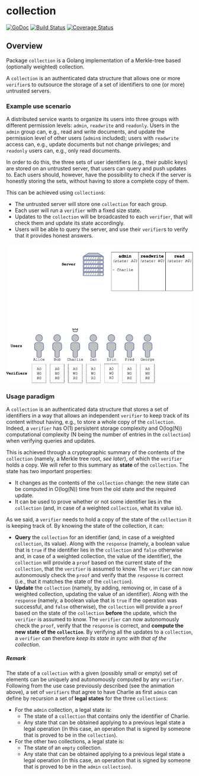 # collection
[![GoDoc](https://img.shields.io/badge/godoc-reference-blue.svg)](http://godoc.org/github.com/dedis/student_17_collections/collection) [![Build Status](https://travis-ci.org/dedis/student_17_collections.svg?branch=develop)](https://travis-ci.org/dedis/student_17_collections) [![Coverage Status](https://coveralls.io/repos/github/dedis/student_17_collections/badge.svg?branch=develop)](https://coveralls.io/github/dedis/student_17_collections?branch=develop)

## Overview

Package `collection` is a Golang implementation of a Merkle-tree based (optionally weighted) collection.

A `collection` is an authenticated data structure that allows one or more `verifier`s to outsource the storage of a set of identifiers to one (or more) untrusted servers.

### Example use scenario

A distributed service wants to organize its users into three groups with different permission levels: `admin`, `readwrite` and `readonly`. Users in the `admin` group can, e.g., read and write documents, and update the permission level of other users (`admin`s included); users with `readwrite` access can, e.g., update documents but not change privileges; and `readonly` users can, e.g., only read documents.

In order to do this, the three sets of user identifiers (e.g., their public keys) are stored on an untrusted server, that users can query and push updates to. Each users should, however, have the possibility to check if the server is honestly storing the sets, without having to store a complete copy of them.

This can be achieved using `collection`s: 

 * The untrusted server will store one `collection` for each group. 
 * Each user will run a `verifier` with a fixed size state.
 * Updates to the `collection` will be broadcasted to each `verifier`, that will check them and update its state accordingly.
 * Users will be able to query the server, and use their `verifier`s to verify that it provides honest answers.

 
![collection](assets/images/collection.gif "Example use scenario")

### Usage paradigm

A `collection` is an authenticated data structure that stores a set of identifiers in a way that allows an independent `verifier` to keep track of its content without having, e.g., to store a whole copy of the `collection`. Indeed, a `verifier` has O(1) persistent storage complexity and O(log(N)) computational complexity (N being the number of entries in the `collection`) when verifying queries and updates.

This is achieved through a cryptographic summary of the contents of the `collection` (namely, a Merkle tree root, *see later*), of which the `verifier` holds a copy. We will refer to this summary as **state** of the `collection`. The state has two important properties:

 * It changes as the contents of the `collection` change: the new state can be computed in O(log(N)) time from the old state and the required update.
 * It can be used to prove whether or not some identifier lies in the `collection` (and, in case of a weighted `collection`, what its value is).

As we said, a `verifier` needs to hold a copy of the state of the `collection` it is keeping track of. By knowing the state of the collection, it can:

 * **Query** the `collection` for an identifier (and, in case of a weighted `collection`, its value). Along with the `response` (namely, a boolean value that is `true` if the identifier lies in the `collection` and `false` otherwise and, in case of a weighted collection, the value of the identifier), the `collection` will provide a `proof` based on the current state of the `collection`, that the `verifier` is assumed to know. The `verifier` can now autonomously check the `proof` and verify that the `response` is correct (i.e., that it matches the state of the `collection`).
 * **Update** the `collection` (namely, by adding, removing or, in case of a weighted collection, updating the value of an identifier). Along with the `response` (namely, a boolean value that is `true` if the operation was successful, and `false` otherwise), the `collection` will provide a `proof` based on the state of the `collection` **before** the update, which the `verifier` is assumed to know. The `verifier` can now autonomously check the `proof`, verify that the `response` is correct, and **compute the new state of the `collection`**. By verifying all the updates to a `collection`, a `verifier` can therefore *keep its state in sync with that of the collection*.

##### Remark

The state of a `collection` with a given (possibly small or empty) set of elements can be uniquely and autonomously computed by any `verifier`. Following from the use case previously described (see the animation above), a set of `verifiers` that agree to have Charlie as first `admin` can define by recursion a set of **legal states** for the three `collection`s:

 * For the `admin` collection, a legal state is:
   * The state of a `collection` that contains only the identifier of Charlie.
   * Any state that can be obtained applying to a previous legal state a legal operation (in this case, an operation that is signed by someone that is proved to be in the `collection`).
 * For the other two collections, a legal state is:
   * The state of an `empty`  collection.
   * Any state that can be obtained applying to a previous legal state a legal operation (in this case, an operation that is signed by someone that is proved to be in the `admin` `collection`).
